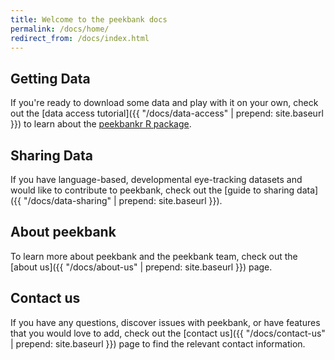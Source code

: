 ```yaml
---
title: Welcome to the peekbank docs
permalink: /docs/home/
redirect_from: /docs/index.html
---
```



## Getting Data

If you're ready to download some data and play with it on your own, check out the [data access tutorial]({{ "/docs/data-access" | prepend: site.baseurl }})
to learn about the [peekbankr R package](https://github.com/peekbank/peekbankr).

## Sharing Data

If you have language-based, developmental eye-tracking datasets and would like to contribute to peekbank, check out the [guide to sharing data]({{ "/docs/data-sharing" | prepend: site.baseurl }}). 

## About peekbank

To learn more about peekbank and the peekbank team, check out the [about us]({{ "/docs/about-us" | prepend: site.baseurl }}) page.

## Contact us

If you have any questions, discover issues with peekbank, or have features that you would love to add, check out the [contact us]({{ "/docs/contact-us" | prepend: site.baseurl }}) page to find the relevant contact information.